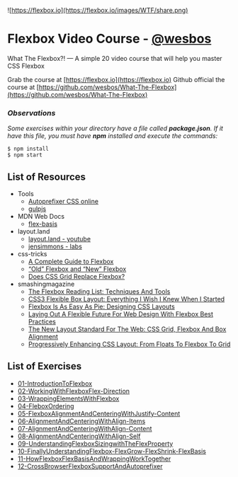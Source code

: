![https://flexbox.io](https://flexbox.io/images/WTF/share.png)


# Flexbox Video Course - [@wesbos](https://github.com/wesbos)

What The Flexbox?! — A simple 20 video course that will help you master CSS Flexbox

Grab the course at [https://flexbox.io](https://flexbox.io)
Github official the course at [https://github.com/wesbos/What-The-Flexbox](https://github.com/wesbos/What-The-Flexbox)

### **_Observations_**
_Some exercises within your directory have a file called **package.json**. If it have this file, you must have **npm** installed and execute the commands:_

```
$ npm install
$ npm start
```

## List of Resources
* Tools
  * [Autoprefixer CSS online](https://autoprefixer.github.io)
  * [gulpjs](https://gulpjs.com)
* MDN Web Docs
  * [flex-basis](https://developer.mozilla.org/en-US/docs/Web/CSS/flex-basis)
* layout.land
  * [layout.land - youtube](https://www.layout.land/)
  * [jensimmons - labs](http://labs.jensimmons.com/)
* css-tricks
  * [A Complete Guide to Flexbox](https://css-tricks.com/snippets/css/a-guide-to-flexbox/)
  * [“Old” Flexbox and “New” Flexbox](https://css-tricks.com/old-flexbox-and-new-flexbox/)
  * [Does CSS Grid Replace Flexbox?](https://css-tricks.com/css-grid-replace-flexbox/)
* smashingmagazine
  * [The Flexbox Reading List: Techniques And Tools](https://www.smashingmagazine.com/2016/02/the-flexbox-reading-list/)
  * [CSS3 Flexible Box Layout: Everything I Wish I Knew When I Started](https://www.smashingmagazine.com/2011/09/css3-flexible-box-layout-explained/)
  * [Flexbox Is As Easy As Pie: Designing CSS Layouts](https://www.smashingmagazine.com/2013/05/centering-elements-with-flexbox/)
  * [Laying Out A Flexible Future For Web Design With Flexbox Best Practices](https://www.smashingmagazine.com/2015/08/flexible-future-for-web-design-with-flexbox/)
  * [The New Layout Standard For The Web: CSS Grid, Flexbox And Box Alignment](https://www.smashingmagazine.com/2016/11/css-grids-flexbox-box-alignment-new-layout-standard/)
  * [Progressively Enhancing CSS Layout: From Floats To Flexbox To Grid](https://www.smashingmagazine.com/2017/07/enhancing-css-layout-floats-flexbox-grid/)

## List of Exercises

* [01-IntroductionToFlexbox](https://herminiotorres.github.io/whattheflexbox/01-IntroductionToFlexbox/finish.html)
* [02-WorkingWithFlexboxFlex-Direction](https://herminiotorres.github.io/whattheflexbox/02-WorkingWithFlexboxFlex-Direction/finish.html)
* [03-WrappingElementsWithFlexbox](https://herminiotorres.github.io/whattheflexbox/03-WrappingElementsWithFlexbox/finish.html)
* [04-FleboxOrdering](https://herminiotorres.github.io/whattheflexbox/04-FleboxOrdering/finish.html)
* [05-FlexboxAlignmentAndCenteringWithJustify-Content](https://herminiotorres.github.io/whattheflexbox/05-FlexboxAlignmentAndCenteringWithJustify-Content/finish.html)
* [06-AlignmentAndCenteringWithAlign-Items](https://herminiotorres.github.io/whattheflexbox/06-AlignmentAndCenteringWithAlign-Items/finish.html)
* [07-AlignmentAndCenteringWithAlign-Content](https://herminiotorres.github.io/whattheflexbox/07-AlignmentAndCenteringWithAlign-Content/finish.html)
* [08-AlignmentAndCenteringWithAlign-Self](https://herminiotorres.github.io/whattheflexbox/08-AlignmentAndCenteringWithAlign-Self/finish.html)
* [09-UnderstandingFlexboxSizingwithTheFlexProperty](https://herminiotorres.github.io/whattheflexbox/09-UnderstandingFlexboxSizingwithTheFlexProperty/finish.html)
* [10-FinallyUnderstandingFlexbox-FlexGrow-FlexShrink-FlexBasis](https://herminiotorres.github.io/whattheflexbox/10-FinallyUnderstandingFlexbox-FlexGrow-FlexShrink-FlexBasis/finish.html)
* [11-HowFlexboxFlexBasisAndWrappingWorkTogether](https://herminiotorres.github.io/whattheflexbox/11-HowFlexboxFlexBasisAndWrappingWorkTogether/finish.html)
* [12-CrossBrowserFlexboxSupportAndAutoprefixer](https://herminiotorres.github.io/whattheflexbox/12-CrossBrowserFlexboxSupportAndAutoprefixer/autoprefixer/index.html)
